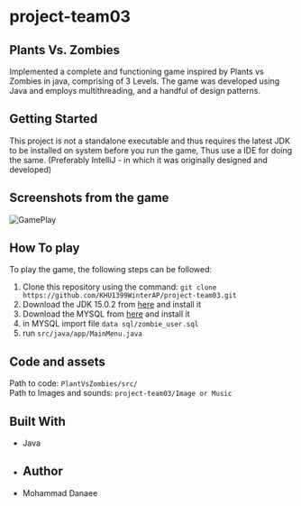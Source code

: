 # project-team03
## Plants Vs. Zombies
Implemented a complete and functioning game inspired by Plants vs Zombies in java, comprising of 3 Levels. The game was developed using Java and employs multithreading, and a handful of design patterns.
## Getting Started
This project is not a standalone executable and thus requires the latest JDK to be installed on system before you run the game, Thus use a IDE for doing the same. (Preferably IntelliJ - in which it was originally designed and developed)
## Screenshots from the game
![GamePlay]()
## How To play
To play the game, the following steps can be followed:
1. Clone this repository using the command: `git clone https://github.com/KHU1399WinterAP/project-team03.git`
2. Download the JDK 15.0.2 from [here](https://www.techspot.com/downloads/5552-java-15-jdk.html) and install it
3. Download the MYSQL from [here](https://dev.mysql.com/downloads/installer/) and install it
4. in MYSQL import file `data sql/zombie_user.sql`
5. run `src/java/app/MainMenu.java`
## Code and assets
Path to code: `PlantVsZombies/src/` <br>
Path to Images and sounds: `project-team03/Image or Music`
## Built With
- Java
- ## Author
- Mohammad Danaee

